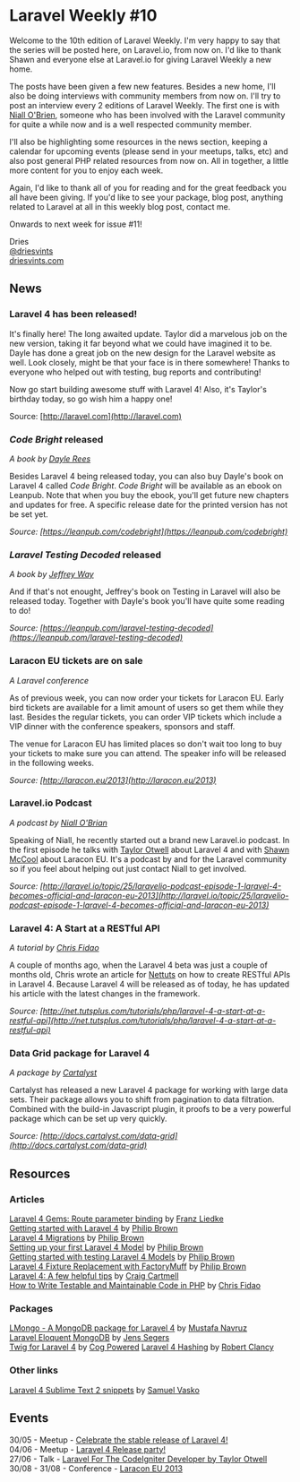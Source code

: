 # Laravel Weekly #10

Welcome to the 10th edition of Laravel Weekly. I'm very happy to say that the series will be posted here, on Laravel.io, from now on. I'd like to thank Shawn and everyone else at Laravel.io for giving Laravel Weekly a new home.

The posts have been given a few new features. Besides a new home, I'll also be doing interviews with community members from now on. I'll try to post an interview every 2 editions of Laravel Weekly. The first one is with [Niall O'Brien](http://laravel.io/topic/26/an-interview-with-niall-obrien), someone who has been involved with the Laravel community for quite a while now and is a well respected community member.

I'll also be highlighting some resources in the news section, keeping a calendar for upcoming events (please send in your meetups, talks, etc) and also post general PHP related resources from now on. All in together, a little more content for you to enjoy each week.

Again, I'd like to thank all of you for reading and for the great feedback you all have been giving. If you'd like to see your package, blog post, anything related to Laravel at all in this weekly blog post, contact me.

Onwards to next week for issue #11!

Dries  
[@driesvints](https://twitter.com/driesvints)  
[driesvints.com](http://driesvints.com)

## News

### Laravel 4 has been released!

It's finally here! The long awaited update. Taylor did a marvelous job on the new version, taking it far beyond what we could have imagined it to be. Dayle has done a great job on the new design for the Laravel website as well. Look closely, might be that your face is in there somewhere! Thanks to everyone who helped out with testing, bug reports and contributing!

Now go start building awesome stuff with Laravel 4! Also, it's Taylor's birthday today, so go wish him a happy one!

Source: [http://laravel.com](http://laravel.com)

### *Code Bright* released

*A book by [Dayle Rees](https://twitter.com/daylerees)*

Besides Laravel 4 being released today, you can also buy Dayle's book on Laravel 4 called *Code Bright*. *Code Bright* will be available as an ebook on Leanpub. Note that when you buy the ebook, you'll get future new chapters and updates for free. A specific release date for the printed version has not be set yet.

*Source: [https://leanpub.com/codebright](https://leanpub.com/codebright)*

### *Laravel Testing Decoded* released

*A book by [Jeffrey Way](https://twitter.com/jeffrey_way)*

And if that's not enought, Jeffrey's book on Testing in Laravel will also be released today. Together with Dayle's book you'll have quite some reading to do!

*Source: [https://leanpub.com/laravel-testing-decoded](https://leanpub.com/laravel-testing-decoded)*

### Laracon EU tickets are on sale

*A Laravel conference*

As of previous week, you can now order your tickets for Laracon EU. Early bird tickets are available for a limit amount of users so get them while they last. Besides the regular tickets, you can order VIP tickets which include a VIP dinner with the conference speakers, sponsors and staff.

The venue for Laracon EU has limited places so don't wait too long to buy your tickets to make sure you can attend. The speaker info will be released in the following weeks.

*Source: [http://laracon.eu/2013](http://laracon.eu/2013)*

### Laravel.io Podcast

*A podcast by [Niall O'Brian](https://twitter.com/niall_obrien)*

Speaking of Niall, he recently started out a brand new Laravel.io podcast. In the first episode he talks with [Taylor Otwell](https://twitter.com/taylorotwell) about Laravel 4 and with [Shawn McCool](https://twitter.com/ShawnMcCool) about Laracon EU. It's a podcast by and for the Laravel community so if you feel about helping out just contact Niall to get involved.

*Source: [http://laravel.io/topic/25/laravelio-podcast-episode-1-laravel-4-becomes-official-and-laracon-eu-2013](http://laravel.io/topic/25/laravelio-podcast-episode-1-laravel-4-becomes-official-and-laracon-eu-2013)*

### Laravel 4: A Start at a RESTful API

*A tutorial by [Chris Fidao](https://twitter.com/fideloper)*

A couple of months ago, when the Laravel 4 beta was just a couple of months old, Chris wrote an article for [Nettuts](http://nettuts.com) on how to create RESTful APIs in Laravel 4. Because Laravel 4 will be released as of today, he has updated his article with the latest changes in the framework.

*Source: [http://net.tutsplus.com/tutorials/php/laravel-4-a-start-at-a-restful-api](http://net.tutsplus.com/tutorials/php/laravel-4-a-start-at-a-restful-api)*

### Data Grid package for Laravel 4

*A package by [Cartalyst](http://www.cartalyst.com/)*

Cartalyst has released a new Laravel 4 package for working with large data sets. Their package allows you to shift from pagination to data filtration. Combined with the build-in Javascript plugin, it proofs to be a very powerful package which can be set up very quickly.

*Source: [http://docs.cartalyst.com/data-grid](http://docs.cartalyst.com/data-grid)*

## Resources 

### Articles

[Laravel 4 Gems: Route parameter binding](http://www.develophp.org/2013/05/laravel-4-route-parameter-binding/) by [Franz Liedke](https://twitter.com/franzliedke)   
[Getting started with Laravel 4](http://culttt.com/2013/04/29/getting-started-with-laravel-4/) by [Philip Brown](https://twitter.com/philipbrown)  
[Laravel 4 Migrations](http://culttt.com/2013/05/06/laravel-4-migrations/) by [Philip Brown](https://twitter.com/philipbrown)  
[Setting up your first Laravel 4 Model](http://culttt.com/2013/05/13/setting-up-your-first-laravel-4-model) by [Philip Brown](https://twitter.com/philipbrown)  
[Getting started with testing Laravel 4 Models](http://culttt.com/2013/05/20/getting-started-with-testing-laravel-4-models/) by [Philip Brown](https://twitter.com/philipbrown)  
[Laravel 4 Fixture Replacement with FactoryMuff](http://culttt.com/2013/05/27/laravel-4-fixture-replacement-with-factorymuff/) by [Philip Brown](https://twitter.com/philipbrown)  
[Laravel 4: A few helpful tips](http://craigcartmell.com/article/show/4/Laravel-4:-A-few-helpful-tips) by [Craig Cartmell](https://twitter.com/craigcartmell1)  
[How to Write Testable and Maintainable Code in PHP](http://net.tutsplus.com/tutorials/php/how-to-write-testable-and-maintainable-code-in-php) by [Chris Fidao](https://twitter.com/fideloper)

### Packages

[LMongo - A MongoDB package for Laravel 4](https://github.com/navruzm/lmongo) by [Mustafa Navruz](https://twitter.com/navruzm)  
[Laravel Eloquent MongoDB](https://github.com/jenssegers/Laravel-MongoDB) by [Jens Segers](https://twitter.com/jenssegers)  
[Twig for Laravel 4](https://github.com/cogpowered/TwigBridge) by [Cog Powered](http://cogpowered.com/)
[Laravel 4 Hashing](https://github.com/robclancy/laravel4-hashing) by [Robert Clancy](https://twitter.com/RobboClancy)

### Other links

[Laravel 4 Sublime Text 2 snippets](https://github.com/bliker/laravel4-snippets) by [Samuel Vasko](https://github.com/bliker)  

## Events

30/05 - Meetup - [Celebrate the stable release of Laravel 4!](http://www.meetup.com/Laravel-Modern-Web-Apps-in-Carmel-Fishers-Indianapolis/events/120430402/)  
04/06 - Meetup - [Laravel 4 Release party!](http://www.meetup.com/Laravel-Framework-Fullerton-Meetup-Group/events/117567592/)  
27/06 - Talk - [Laravel For The CodeIgniter Developer by Taylor Otwell](http://peersconf.com/2013/sessions#25)  
30/08 - 31/08 - Conference - [Laracon EU 2013](http://laracon.eu/2013/)  
